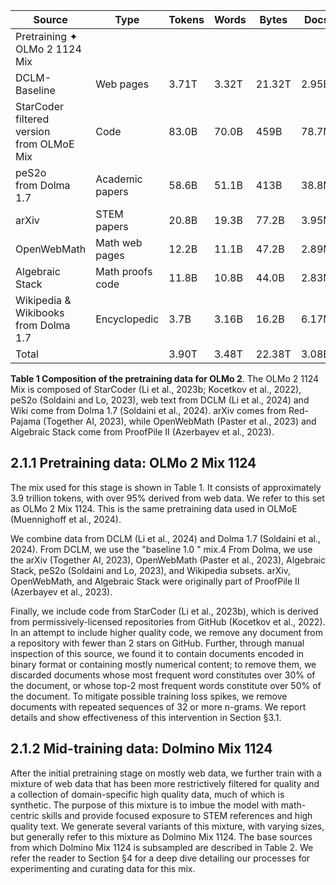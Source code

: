 | Source                                          | Type             | Tokens | Words | Bytes  | Docs  |
|-------------------------------------------------|------------------|--------|-------|--------|-------|
| Pretraining ✦<br>OLMo 2 1124 Mix                |                  |        |       |        |       |
| DCLM-Baseline                                   | Web pages        | 3.71T  | 3.32T | 21.32T | 2.95B |
| StarCoder<br>filtered version<br>from OLMoE Mix | Code             | 83.0B  | 70.0B | 459B   | 78.7M |
| peS2o<br>from Dolma 1.7                         | Academic papers  | 58.6B  | 51.1B | 413B   | 38.8M |
| arXiv                                           | STEM papers      | 20.8B  | 19.3B | 77.2B  | 3.95M |
| OpenWebMath                                     | Math web pages   | 12.2B  | 11.1B | 47.2B  | 2.89M |
| Algebraic Stack                                 | Math proofs code | 11.8B  | 10.8B | 44.0B  | 2.83M |
| Wikipedia & Wikibooks<br>from Dolma 1.7         | Encyclopedic     | 3.7B   | 3.16B | 16.2B  | 6.17M |
| Total                                           |                  | 3.90T  | 3.48T | 22.38T | 3.08B |

**Table 1 Composition of the pretraining data for OLMo 2**. The OLMo 2 1124 Mix is composed of StarCoder (Li et al., 2023b; Kocetkov et al., 2022), peS2o (Soldaini and Lo, 2023), web text from DCLM (Li et al., 2024) and Wiki come from Dolma 1.7 (Soldaini et al., 2024). arXiv comes from Red-Pajama (Together AI, 2023), while OpenWebMath (Paster et al., 2023) and Algebraic Stack come from ProofPile II (Azerbayev et al., 2023).

## **2.1.1 Pretraining data: OLMo 2 Mix 1124**

The mix used for this stage is shown in Table 1. It consists of approximately 3.9 trillion tokens, with over 95% derived from web data. We refer to this set as OLMo 2 Mix 1124. This is the same pretraining data used in OLMoE (Muennighoff et al., 2024).

We combine data from DCLM (Li et al., 2024) and Dolma 1.7 (Soldaini et al., 2024). From DCLM, we use the "baseline 1.0 " mix.4 From Dolma, we use the arXiv (Together AI, 2023), OpenWebMath (Paster et al., 2023), Algebraic Stack, peS2o (Soldaini and Lo, 2023), and Wikipedia subsets. arXiv, OpenWebMath, and Algebraic Stack were originally part of ProofPile II (Azerbayev et al., 2023).

Finally, we include code from StarCoder (Li et al., 2023b), which is derived from permissively-licensed repositories from GitHub (Kocetkov et al., 2022). In an attempt to include higher quality code, we remove any document from a repository with fewer than 2 stars on GitHub. Further, through manual inspection of this source, we found it to contain documents encoded in binary format or containing mostly numerical content; to remove them, we discarded documents whose most frequent word constitutes over 30% of the document, or whose top-2 most frequent words constitute over 50% of the document. To mitigate possible training loss spikes, we remove documents with repeated sequences of 32 or more n-grams. We report details and show effectiveness of this intervention in Section §3.1.

## **2.1.2 Mid-training data: Dolmino Mix 1124**

After the initial pretraining stage on mostly web data, we further train with a mixture of web data that has been more restrictively filtered for quality and a collection of domain-specific high quality data, much of which is synthetic. The purpose of this mixture is to imbue the model with math-centric skills and provide focused exposure to STEM references and high quality text. We generate several variants of this mixture, with varying sizes, but generally refer to this mixture as Dolmino Mix 1124. The base sources from which Dolmino Mix 1124 is subsampled are described in Table 2. We refer the reader to Section §4 for a deep dive detailing our processes for experimenting and curating data for this mix.